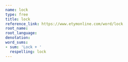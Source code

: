 ```yaml
---
name: lock
type: free
title: lock
reference_link: https://www.etymonline.com/word/lock
root_name: 
root_language: 
denotation: 
word_sums:
- sum: 'Lock + '
  respelling: lock
---
```

